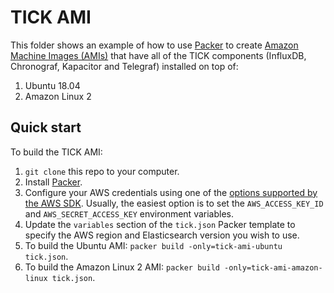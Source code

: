 # TICK AMI

This folder shows an example of how to use [Packer](https://www.packer.io/) to create [Amazon Machine 
Images (AMIs)](http://docs.aws.amazon.com/AWSEC2/latest/UserGuide/AMIs.html) that have all of the TICK components
(InfluxDB, Chronograf, Kapacitor and Telegraf) installed on top of:
 
1. Ubuntu 18.04
1. Amazon Linux 2

## Quick start

To build the TICK AMI:

1. `git clone` this repo to your computer.
1. Install [Packer](https://www.packer.io/).
1. Configure your AWS credentials using one of the [options supported by the AWS 
   SDK](http://docs.aws.amazon.com/sdk-for-java/v1/developer-guide/credentials.html). Usually, the easiest option is to
   set the `AWS_ACCESS_KEY_ID` and `AWS_SECRET_ACCESS_KEY` environment variables.
1. Update the `variables` section of the `tick.json` Packer template to specify the AWS region and Elasticsearch
   version you wish to use.
1. To build the Ubuntu AMI: `packer build -only=tick-ami-ubuntu tick.json`.
1. To build the Amazon Linux 2 AMI: `packer build -only=tick-ami-amazon-linux tick.json`.